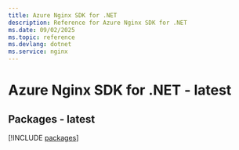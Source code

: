 ```yaml
---
title: Azure Nginx SDK for .NET
description: Reference for Azure Nginx SDK for .NET
ms.date: 09/02/2025
ms.topic: reference
ms.devlang: dotnet
ms.service: nginx
---
```

# Azure Nginx SDK for .NET - latest
## Packages - latest
[!INCLUDE [packages](nginx-index.md)]